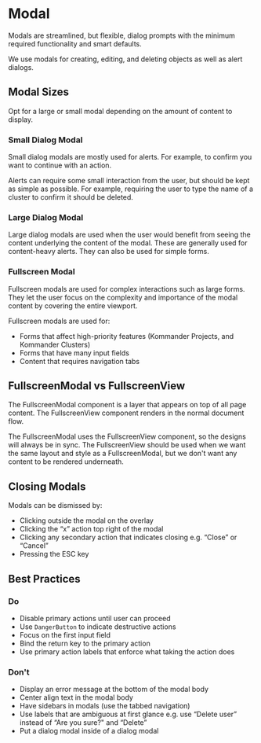 # Modal

Modals are streamlined, but flexible, dialog prompts with the minimum required functionality and smart defaults.

We use modals for creating, editing, and deleting objects as well as alert dialogs.

## Modal Sizes

Opt for a large or small modal depending on the amount of content to display.

### Small Dialog Modal

Small dialog modals are mostly used for alerts. For example, to confirm you want to continue with an action.

Alerts can require some small interaction from the user, but should be kept as simple as possible. For example, requiring the user to type the name of a cluster to confirm it should be deleted.

### Large Dialog Modal

Large dialog modals are used when the user would benefit from seeing the content underlying the content of the modal. These are generally used for content-heavy alerts. They can also be used for simple forms.

### Fullscreen Modal

Fullscreen modals are used for complex interactions such as large forms. They let the user focus on the complexity and importance of the modal content by covering the entire viewport.

Fullscreen modals are used for:

- Forms that affect high-priority features (Kommander Projects, and Kommander Clusters)
- Forms that have many input fields
- Content that requires navigation tabs

## FullscreenModal vs FullscreenView

The FullscreenModal component is a layer that appears on top of all page content.
The FullscreenView component renders in the normal document flow.

The FullscreenModal uses the FullscreenView component, so the designs will always be in sync. The FullscreenView should be used when we want the same layout and style as a FullscreenModal, but we don't want any content to be rendered underneath.

## Closing Modals

Modals can be dismissed by:

- Clicking outside the modal on the overlay
- Clicking the “x” action top right of the modal
- Clicking any secondary action that indicates closing e.g. “Close” or “Cancel”
- Pressing the ESC key

## Best Practices

### Do

- Disable primary actions until user can proceed
- Use `DangerButton` to indicate destructive actions
- Focus on the first input field
- Bind the return key to the primary action
- Use primary action labels that enforce what taking the action does

### Don't

- Display an error message at the bottom of the modal body
- Center align text in the modal body
- Have sidebars in modals (use the tabbed navigation)
- Use labels that are ambiguous at first glance e.g. use “Delete user” instead of “Are you sure?" and “Delete”
- Put a dialog modal inside of a dialog modal
